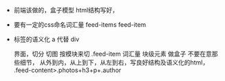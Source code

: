 - 前端该做的，盒子模型 
  html结构写好，
- 要有一定的css命名词汇量
  feed-items feed-item
- 标签的语义化
  a 代替 div

  界面，切分 切图
  按模块来切 .feed-item  词汇量
  块级元素 做盒子 不要在意那些细节，
  从外到内，从上到下，从左到右，写良好结构及语义化的html，
  .feed-content>.photos+h3+p+.author